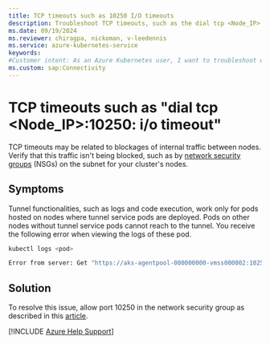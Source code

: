 ```yaml
---
title: TCP timeouts such as 10250 I/O timeouts
description: Troubleshoot TCP timeouts, such as the dial tcp <Node_IP> 10250 i/o timeout error, that occur when you use an Azure Kubernetes Service (AKS) cluster.
ms.date: 09/19/2024
ms.reviewer: chiragpa, nickoman, v-leedennis
ms.service: azure-kubernetes-service
keywords:
#Customer intent: As an Azure Kubernetes user, I want to troubleshoot why I'm receiving TCP timeouts (such as 'dial tcp <Node_IP>:10250: i/o timeout') so that I can use my Azure Kubernetes Service (AKS) cluster successfully.
ms.custom: sap:Connectivity
---
```

# TCP timeouts such as "dial tcp <Node_IP>:10250: i/o timeout"

TCP timeouts may be related to blockages of internal traffic between nodes. Verify that this traffic isn't being blocked, such as by [network security groups](/azure/aks/concepts-security#azure-network-security-groups) (NSGs) on the subnet for your cluster's nodes.

## Symptoms
Tunnel functionalities, such as logs and code execution, work only for pods hosted on nodes where tunnel service pods are deployed. Pods on other nodes without tunnel service pods cannot reach to the tunnel. You receive the following error when viewing the logs of these pod.

```bash
kubectl logs <pod>

Error from server: Get "https://aks-agentpool-000000000-vmss000002:10250/containerLogs/vsm-mba-prod/mba-api-app-794f756bc5-5zfpw/technosvc": dial tcp <IP-Address>:10250: i/o timeout
```
## Solution
To resolve this issue, allow port 10250 in the network security group as described in this [article](tunnel-connectivity-issues.md).


[!INCLUDE [Azure Help Support](../../../includes/azure-help-support.md)]
